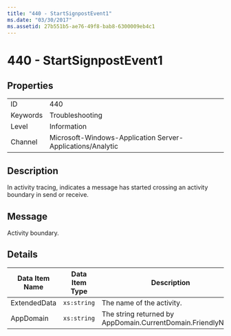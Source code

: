 ```yaml
---
title: "440 - StartSignpostEvent1"
ms.date: "03/30/2017"
ms.assetid: 27b551b5-ae76-49f8-bab8-6300009eb4c1
---
```

# 440 - StartSignpostEvent1
## Properties  
  
|||  
|-|-|  
|ID|440|  
|Keywords|Troubleshooting|  
|Level|Information|  
|Channel|Microsoft-Windows-Application Server-Applications/Analytic|  
  
## Description  
 In activity tracing, indicates a message has started crossing an activity boundary in send or receive.  
  
## Message  
 Activity boundary.  
  
## Details  
  
|Data Item Name|Data Item Type|Description|  
|--------------------|--------------------|-----------------|  
|ExtendedData|`xs:string`|The name of the activity.|  
|AppDomain|`xs:string`|The string returned by AppDomain.CurrentDomain.FriendlyName.|
